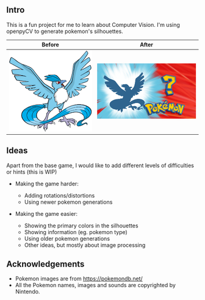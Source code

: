 Intro
---
This is a fun project for me to learn about Computer Vision. I'm using openpyCV to generate pokemon's silhouettes.


|Before|After|
|:-:|:-:|
|![image](./resources/samples/articuno.png)|![image](./resources/samples/articuno.jpg)|

Ideas
---
Apart from the base game, I would like to add different levels of difficulties or hints (this is WIP)
- Making the game harder:
    - Adding rotations/distortions
    - Using newer pokemon generations

- Making the game easier:
    - Showing the primary colors in the silhouettes
    - Showing information (eg. pokemon type)
    - Using older pokemon generations
    - Other ideas, but mostly about image processing

Acknowledgements
---
- Pokemon images are from https://pokemondb.net/
- All the Pokemon names, images and sounds are copyrighted by Nintendo.
